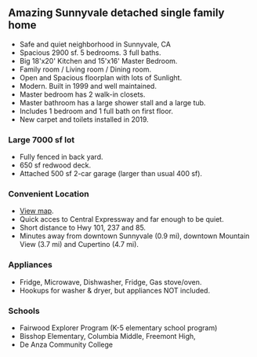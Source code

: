 ## Amazing Sunnyvale detached single family home
* Safe and quiet neighborhood in Sunnyvale, CA
* Spacious 2900 sf. 5 bedrooms. 3 full baths.
* Big 18'x20' Kitchen and 15'x16' Master Bedroom.
* Family room / Living room / Dining room.
* Open and Spacious floorplan with lots of Sunlight.
* Modern. Built in 1999 and well maintained.
* Master bedroom has 2 walk-in closets.
* Master bathroom has a large shower stall and a large tub.
* Includes 1 bedroom and 1 full bath on first floor.
* New carpet and toilets installed in 2019.

### Large 7000 sf lot
* Fully fenced in back yard.
* 650 sf redwood deck.
* Attached 500 sf 2-car garage (larger than usual 400 sf).

### Convenient Location
* [View map](https://www.google.com/maps/place/Lastreto+Ave+%26+E+Taylor+Ave,+Sunnyvale,+CA+94085).
* Quick acces to Central Expressway and far enough to be quiet.
* Short distance to Hwy 101, 237 and 85.
* Minutes away from downtown Sunnyvale (0.9 mi), downtown Mountain View (3.7 mi) and Cupertino (4.7 mi).

### Appliances
* Fridge, Microwave, Dishwasher, Fridge, Gas stove/oven.
* Hookups for washer & dryer, but appliances NOT included.

### Schools
* Fairwood Explorer Program (K-5 elementary school program)
* Bisshop Elementary, Columbia Middle, Freemont High,
* De Anza Community College
